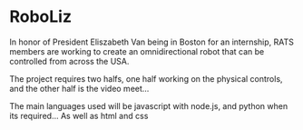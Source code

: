 # RoboLiz
In honor of President Eliszabeth Van being in Boston for an internship, RATS members are working to create an omnidirectional robot that can be controlled from across the USA.

The project requires two halfs, one half working on the physical controls, and the other half is the video meet... 


The main languages used will be javascript with node.js, and python when its required... As well as html and css

